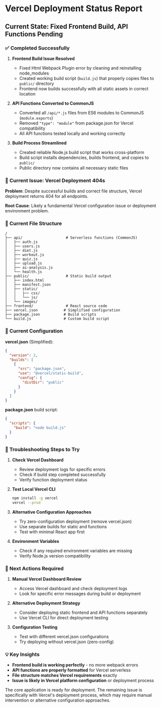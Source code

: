 # Vercel Deployment Status Report

## Current State: Fixed Frontend Build, API Functions Pending

### ✅ Completed Successfully
1. **Frontend Build Issue Resolved**
   - Fixed Html Webpack Plugin error by cleaning and reinstalling node_modules
   - Created working build script (`build.js`) that properly copies files to `public/` directory
   - Frontend now builds successfully with all static assets in correct location

2. **API Functions Converted to CommonJS**
   - Converted all `/api/*.js` files from ES6 modules to CommonJS (`module.exports`)
   - Removed `"type": "module"` from package.json for Vercel compatibility
   - All API functions tested locally and working correctly

3. **Build Process Streamlined**
   - Created reliable Node.js build script that works cross-platform
   - Build script installs dependencies, builds frontend, and copies to `public/`
   - Public directory now contains all necessary static files

### 🔄 Current Issue: Vercel Deployment 404s

**Problem**: Despite successful builds and correct file structure, Vercel deployment returns 404 for all endpoints.

**Root Cause**: Likely a fundamental Vercel configuration issue or deployment environment problem.

### 📁 Current File Structure
```
/
├── api/                    # Serverless functions (CommonJS)
│   ├── auth.js
│   ├── users.js
│   ├── diet.js
│   ├── workout.js
│   ├── quiz.js
│   ├── upload.js
│   ├── ai-analysis.js
│   └── health.js
├── public/                 # Static build output
│   ├── index.html
│   ├── manifest.json
│   ├── static/
│   │   ├── css/
│   │   └── js/
│   └── images/
├── frontend/               # React source code
├── vercel.json            # Simplified configuration
├── package.json           # Build scripts
└── build.js               # Custom build script
```

### 🔧 Current Configuration

**vercel.json** (Simplified):
```json
{
  "version": 2,
  "builds": [
    {
      "src": "package.json",
      "use": "@vercel/static-build",
      "config": {
        "distDir": "public"
      }
    }
  ]
}
```

**package.json** build script:
```json
{
  "scripts": {
    "build": "node build.js"
  }
}
```

### 🚨 Troubleshooting Steps to Try

1. **Check Vercel Dashboard**
   - Review deployment logs for specific errors
   - Check if build step completed successfully
   - Verify function deployment status

2. **Test Local Vercel CLI**
   ```bash
   npm install -g vercel
   vercel --prod
   ```

3. **Alternative Configuration Approaches**
   - Try zero-configuration deployment (remove vercel.json)
   - Use separate builds for static and functions
   - Test with minimal React app first

4. **Environment Variables**
   - Check if any required environment variables are missing
   - Verify Node.js version compatibility

### 📝 Next Actions Required

1. **Manual Vercel Dashboard Review**
   - Access Vercel dashboard and check deployment logs
   - Look for specific error messages during build or deployment

2. **Alternative Deployment Strategy**
   - Consider deploying static frontend and API functions separately
   - Use Vercel CLI for direct deployment testing

3. **Configuration Testing**
   - Test with different vercel.json configurations
   - Try deploying without vercel.json (zero-config)

### 💡 Key Insights

- **Frontend build is working perfectly** - no more webpack errors
- **API functions are properly formatted** for Vercel serverless
- **File structure matches Vercel requirements** exactly
- **Issue is likely in Vercel platform configuration** or deployment process

The core application is ready for deployment. The remaining issue is specifically with Vercel's deployment process, which may require manual intervention or alternative configuration approaches.
